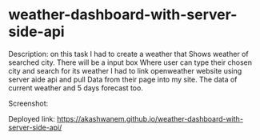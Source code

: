 # weather-dashboard-with-server-side-api

Description: on this task I had to create a weather that 
Shows weather of searched city. There will be a input box
Where user can type their chosen city and search for its weather
I had to link openweather website using server aide api and pull
Data from their page into my site. The data of current weather and
5 days forecast too.

Screenshot: 


Deployed link: https://akashwanem.github.io/weather-dashboard-with-server-side-api/
